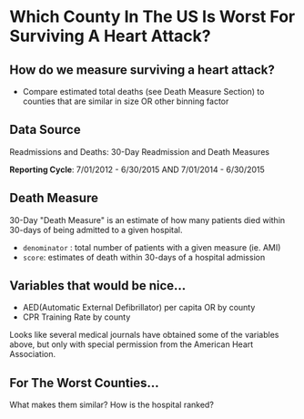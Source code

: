 # Which County In The US Is Worst For Surviving A Heart Attack? 

## How do we measure surviving a heart attack? 

- Compare estimated total deaths (see Death Measure Section) to counties that are similar in size OR other binning factor 

## Data Source
Readmissions and Deaths: 30-Day Readmission and Death Measures

**Reporting Cycle**: 7/01/2012 \- 6/30/2015 AND 7/01/2014 \- 6/30/2015 


## Death Measure 

30-Day "Death Measure" is an estimate of how many patients died within 30-days of being admitted to a given hospital.

- `denominator` : total number of patients with a given measure (ie. AMI)
- `score`: estimates of death within 30-days of a hospital admission 

## Variables that would be nice...

- AED(Automatic External Defibrillator) per capita OR by county
- CPR Training Rate by county 

Looks like several medical journals have obtained some of the variables above, but only with special permission from the American Heart Association.

## For The Worst Counties...

What makes them similar?
How is the hospital ranked? 


